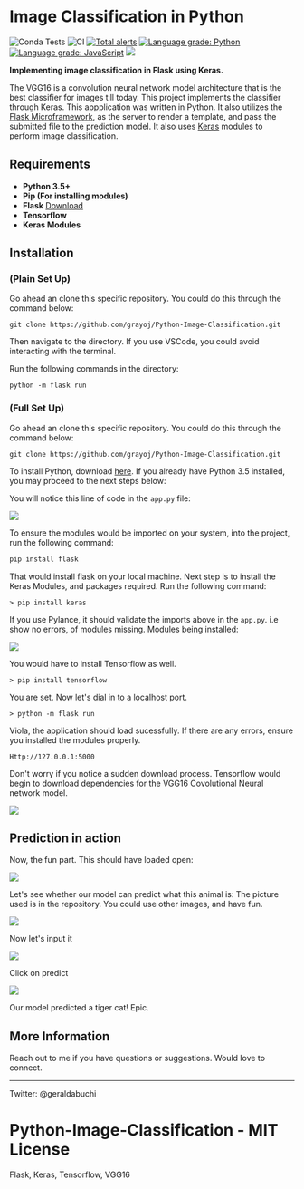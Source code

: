 # Image Classification in Python
![Conda Tests](https://github.com/grayoj/image-classifier/actions/workflows/conda-tests.yml/badge.svg)
![CI](https://github.com/grayoj/image-classifier/actions/workflows/tests.yml/badge.svg)
[![Total alerts](https://img.shields.io/lgtm/alerts/g/grayoj/image-classifier.svg?logo=lgtm&logoWidth=18)](https://lgtm.com/projects/g/grayoj/image-classifier/alerts/) [![Language grade: Python](https://img.shields.io/lgtm/grade/python/g/grayoj/image-classifier.svg?logo=lgtm&logoWidth=18)](https://lgtm.com/projects/g/grayoj/image-classifier/context:python) [![Language grade: JavaScript](https://img.shields.io/lgtm/grade/javascript/g/grayoj/image-classifier.svg?logo=lgtm&logoWidth=18)](https://lgtm.com/projects/g/grayoj/image-classifier/context:javascript)
<a href="https://codeclimate.com/github/grayoj/image-classifier/maintainability"><img src="https://api.codeclimate.com/v1/badges/c1ff1ab86be5707ea0cf/maintainability" /></a>

**Implementing image classification in Flask using Keras.**

The VGG16 is a convolution neural network model architecture that is the best classifier for images till today. This project implements the classifier through Keras. This appplication was written in Python. It also utilizes the <a href="https://flask.palletsprojects.com/en/2.1.x/">Flask Microframework</a>, as the server to render a template, and pass the submitted file to the prediction model. It also uses <a href="https://keras.io/">Keras</a> modules to perform image classification.

## Requirements 

* **Python 3.5+**
* **Pip (For installing modules)**
* **Flask** <a href="https://flask.palletsprojects.com/en/2.1.x/">Download</a> 
* **Tensorflow**
* **Keras Modules**

## Installation

### (Plain Set Up)

Go ahead an clone this specific repository. You could do this through the command below:

```git
git clone https://github.com/grayoj/Python-Image-Classification.git
```
Then navigate to the directory. If you use VSCode, you could avoid interacting with the terminal.

Run the following commands in the directory:

```git
python -m flask run
```

### (Full Set Up)

Go ahead an clone this specific repository. You could do this through the command below:

```git
git clone https://github.com/grayoj/Python-Image-Classification.git
```

To install Python, download <a href="python.org">here</a>. If you already have Python 3.5 installed, you may proceed to the next steps below:

You will notice this line of code in the ``app.py`` file:

<img src="img/flask-import.png">

To ensure the modules would be imported on your system, into the project, run the following command:

```powershell
pip install flask
```

That would install flask on your local machine.
Next step is to install the Keras Modules, and packages required. Run the following command:

    > pip install keras

If you use Pylance, it should validate the imports above in the ``app.py``. i.e show no errors, of modules missing. Modules being installed:

<img src="img/keras-modules.png">

You would have to install Tensorflow as well.

    > pip install tensorflow

You are set. Now let's dial in to a localhost port.

    > python -m flask run

Viola, the application should load sucessfully. If there are any errors, ensure you installed the modules properly.

    Http://127.0.0.1:5000 

Don't worry if you notice a sudden download process. Tensorflow would begin to download dependencies for the VGG16 Covolutional Neural network model.


<img src="img/terminal.png">

## Prediction in action

Now, the fun part. This should have loaded open:

<img src="img/pic.png">

Let's see whether our model can predict what this animal is:
The picture used is in the repository. You could use other images, and have fun.

<img src="images/cat.jpg">

Now let's input it

<img src="img/choose.png">

Click on predict

<img src="img/predict.png">

Our model predicted a tiger cat! Epic.

## More Information

Reach out to me if you have questions or suggestions. Would love to connect.

****
Twitter: @geraldabuchi

# Python-Image-Classification - MIT License
Flask, Keras, Tensorflow, VGG16
